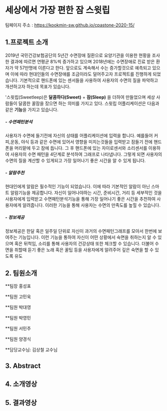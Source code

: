 
# 세상에서 가장 편한 잠 스윗립
팀페이지 주소 : https://kookmin-sw.github.io/cpastone-2020-15/

## 1.프로젝트 소개
2019년 국민건강보험공단의 5년간 수면장애 질환으로 요양기관을 이용한 현황을 조사한 결과에 따르면 연평균 8%씩 증가하고 있으며 2018년에는 수면장애로 진료 받은 환자가 약 57만명에 이른다고 한다. 앞으로도 계속해서 수는 증가할것으로 예측되고 있으며 이에 따라 현대인들의 수면장애를 조금이라도 덜어주고자 프로젝트를 진행하게 되었습니다. 기본적으로 핸드폰에 있는 센서들을 사용하여 사용자의 수면의 질을 파악하고 개션하고자 하는데 목표가 있습니다.

'스윗립(Sweetleep)은 **달콤하다(Sweet)** + **잠(Sleep)** 을 더하여 만들었으며 세상 사람들이 달콤한 꿀잠을 잤으면 하는 의미를 가지고 있다. 스윗립 어플리케이션은 다음과 같은 **기능**을 가지고 있습니다. 

##### - 수면패턴분석

사용자가 수면에 들기전에 자신의 상태를 어플리케이션에 입력을 합니다. 예를들어 커피,운동, 야식 등과 같은 수면에 있어서 영향을 미치는것들을 입력받고 잠들기 전에 핸드폰을 머리맡에 두고 잠에 듭니다. 그 후 핸드폰에 있는 자이로센서와 소리센서를 이용하여 사용자의 수면 패턴을 4단계로 분석하여 그래프로 나타냅니다. 그렇게 되면 사용자의 수면의 질을 계산할 수 있게되고 가장 일어나기 좋은 시간을 알 수 있게 됩니다. 

##### - 알람추천 

현대인에게 알람은 필수적인 기능이 되었습니다. 이에 따라 기본적인 알람이 아닌 스마트 알람기능을 제공합니다. 자신이 일어나야하는 시간, 준비시간, 거리 등 세부적인 것을 사용자에게 입력받고 수면패턴분석기능을 통해 가장 일어나기 좋은 시간을 추천하여 사용자에게 알려줍니다. 이러한 기능을 통해 사용자는 수면의 만족도를 높힐 수 있습니다.

##### - 정보제공

정보제공은 한달 혹은 일주일 단위로 자신이 과거의 수면패턴그래프를 모아서 한번에 보여주는 기능입니다. 이런 기능을 통하여 자신이 어떤 상황에서 숙면을 취하는지 알 수 있으며 혹은 뒤척임, 소리를 통해 사용자의 건강상태 또한 체크할 수 있습니다. 더불어 수면을 취할때 듣기 좋은 노래 혹은 꿀팁 등을 사용자에게 알려주어 깊은 숙면을 할 수 있도록 유도

## 2. 팀원소개

**팀장 홍성표

**팀원 고민욱

**팀원 박대영

**팀원 박영민

**팀원 서민주

**팀원 양경식

**담당교수님: 김상철 교수님

## 3. Abstract
## 4. 소개영상
## 5. 결과영상


